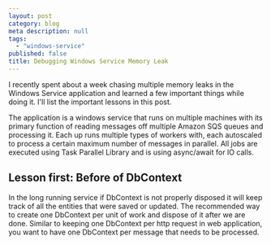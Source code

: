 ```yaml
---
layout: post
category: blog
meta description: null
tags: 
  - "windows-service"
published: false
title: Debugging Windows Service Memory Leak
---
```


I recently spent about a week chasing multiple memory leaks in the Windows Service application and learned a few important things while doing it. I'll list the important lessons in this post. 

The application is a windows service that runs on multiple machines with its primary function of reading messages off multiple Amazon SQS queues and processing it. Each up runs multiple types of workers with, each autoscaled to process a certain maximum number of messages in parallel. All jobs are executed using Task Parallel Library and is using async/await for IO calls.

## Lesson first: Before of DbContext

In the long running service if DbContext is not properly disposed it will keep track of all the entities that were saved or updated. The recommended way to create one DbContext per unit of work and dispose of it after we are done. Similar to keeping one DbContext per http request in web application, you want to have one DbContext per message that needs to be processed.   
